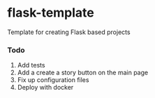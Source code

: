 # flask-template
Template for creating Flask based projects

### Todo 

1. Add tests
2. Add a create a story button on the main page
3. Fix up configuration files
4. Deploy with docker
